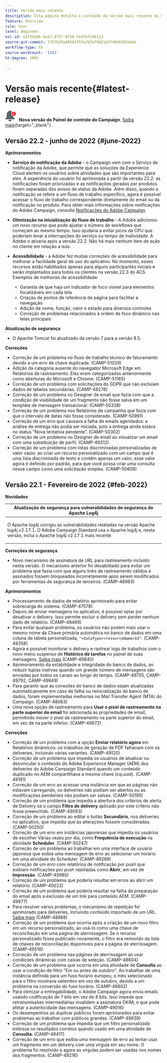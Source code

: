```yaml
---
title: Versão mais recente
description: Esta página detalha o conteúdo da versão mais recente do Campaign Standard
feature: Overview
role: User
level: Beginner
exl-id: e1f55a9b-be51-4f57-8719-fed7efc89113
source-git-commit: 7767b39a48502f97e2b3af9d21a3f49b9283ab2e
workflow-type: ht
source-wordcount: '1182'
ht-degree: 100%

---
```



# Versão mais recente{#latest-release}

![Painel de controle do Campaign](assets/do-not-localize/cp-icon.png) **Nova versão do Painel de controle do Campaign**. [Saiba mais](https://experienceleague.adobe.com/docs/control-panel/using/release-notes.html?lang=pt-BR){target=&quot;_blank&quot;}.


## Versão 22.2 - junho de 2022 {#june-2022}

**Aprimoramentos**

* **Serviço de notificação da Adobe** - o Campaign vem com o Serviço de notificação da Adobe, que permite que as soluções da Experience Cloud alertem os usuários sobre atividades que são importantes para eles. A experiência do usuário foi aprimorada a partir da versão 22.2: as notificações foram priorizadas e as notificações geradas por produtos foram separadas dos avisos de status da Adobe. Além disso, quando a notificação se refere a um fluxo de trabalho específico, agora é possível acessar o fluxo de trabalho correspondente diretamente do email ou da notificação no produto.  Para obter mais informações sobre notificações do Adobe Campaign, consulte [Notificações do Adobe Campaign](../../administration/using/sending-internal-notifications.md).

* **Otimização na inicialização do fluxo de trabalho** - A Adobe adicionou um novo recurso que pode ajustar o número de workflows que começam ao mesmo tempo. Isso ajudaria a evitar picos da CPU que poderiam levar a interrupções do serviço ou tempo de inatividade. A Adobe o ativaria após a versão 22.2. Não há mais nenhum item de ação no cliente em relação a isso.

* **Acessibilidade** - a Adobe fez muitas correções de acessibilidade para melhorar a facilidade geral de uso do aplicativo. No momento, esses recursos estão habilitados apenas para alguns participantes iniciais e serão implantados para todos os clientes na versão 22.3 do ACS. Exemplos de melhorias de acessibilidade:

   * Garantia de que haja um indicador de foco visível para elementos focalizáveis em cada tela
   * Criação de pontos de referência de página para facilitar a navegação
   * Adição de nome, função, valor e estado para diversos controles
   * Correção de problemas relacionados à ordem de foco dinâmico nas telas principais

**Atualização de segurança**

* O Apache Tomcat foi atualizado da versão 7 para a versão 8.5.

**Correções**

* Correção de um problema no fluxo de trabalho técnico de faturamento devido a um erro de chave duplicada. (CAMP-51029)
* Adição da categoria ausente do navegador Microsoft Edge em Relatórios de rastreamento. Eles eram categorizados anteriormente como aberturas do Microsoft e Chrome. (CAMP-51165)
* Correção de um problema com solicitações do GDPR que não excluíam dados de tabelas secundárias. (CAMP-48276)
* Correção de um problema no Designer de email que fazia com que a condição de visibilidade de um fragmento não fosse salva em um template de mensagem transacional. (CAMP-50338)
* Correção de um problema nos Relatórios de campanha que fazia com que o intervalo de datas não fosse considerado. (CAMP-50991)
* Correção de um erro que causava a falha de emails agendados: a análise de entrega não podia ser iniciada, pois a entrega ainda estava no status “Nova tentativa pendente”. (CAMP-50302)
* Correção de um problema no Designer de email ao visualizar um email com uma substituição de perfil. (CAMP-49312)
* Correção de um problema com listas discriminadas personalizadas de valor vazio: ao criar um recurso personalizado com um campo que é uma lista discriminada de texto e contém apenas um valor, esse valor agora é definido por padrão, para que você possa criar uma consulta nesse campo como uma solicitação simples. (CAMP-50606)



## Versão 22.1 - Fevereiro de 2022 {#feb-2022}

**Novidades**

<table> 
<thead> 
<tr> 
<th> <strong>Atualização de segurança para vulnerabilidades de segurança do Apache Log4j</strong><br /> </th> 
</tr> 
</thead> 
<tbody> 
<tr> 
<td>
<p>O Apache log4j corrigiu as vulnerabilidades relatadas na versão Apache log4j v2.17.1. O Adobe Campaign Standard usa o Apache log4j e, nesta versão, inclui o Apache log4j v2.17.1 mais recente </p>
</td> 
</tr> 
</tbody> 
</table>

**Correções de segurança**

* Novo mecanismo de assinatura de URL para rastreamento incluído nesta versão. O mecanismo anterior foi desabilitado para evitar um problema que fazia com que alguns links de rastreamento válidos e assinados fossem bloqueados incorretamente após serem modificados por ferramentas de segurança de terceiros. (CAMP-48983)

**Aprimoramentos**

* Processamento de dados de relatório aprimorado para evitar sobrecarga do sistema. (CAMP-47578)
* Depois de enviar mensagens no aplicativo, é possível optar por desativar o delivery. Isso permite excluir o delivery sem perder nenhum dado de relatório. (CAMP-48469)
* Para evitar qualquer problema, os usuários não podem mais usar o mesmo nome da Chave primária automática no banco de dados em uma coluna de tabela personalizada, `"<dataType><resourceName>Id"`. (CAMP-49358)
* Agora é possível monitorar o delivery e rastrear logs de trabalhos com o novo menu suspenso de **Histórico de tarefas** no painel de suas mensagens. [Saiba mais](../../sending/using/monitoring-a-delivery.md) (CAMP-49840)
* Aprimoramento da estabilidade e integridade do banco de dados, ao reduzir tuplas inativas quando um grande número de mensagens são enviadas por todos os canais ao longo do tempo. (CAMP-49755, CAMP-49792, CAMP-49849)
* Para garantir que as conexões do banco de dados sejam atualizadas automaticamente em caso de falha ou reinicialização do banco de dados, foram implementadas melhorias no Mail Transfer Agent (MTA) do Campaign. (CAMP-48063)
* Uma nova opção de rastreamento para **Usar o pixel de rastreamento na parte superior do email** foi adicionada às propriedades de email, permitindo mover o pixel de rastreamento na parte superior do email, em vez de na parte inferior. (CAMP-49672)

**Correções**

* Correção de um problema com a opção **Enviar relatório agora** em Relatórios dinâmicos: os trabalhos de geração de PDF falhavam com os deliveries, incluindo várias variantes. (CAMP-49120)
* Correção de um problema que impedia os usuários de atualizar ou desvincular o conteúdo do Adobe Experience Manager (AEM) dos deliveries do Adobe Campaign Standard quando um conteúdo duplicado no AEM compartilhava a mesma chave (cq:uuid). (CAMP-49161)
* Correção de um erro ao acessar uma instância em que as páginas não estavam carregando, os deliveries não podiam ser abertos ou as modificações pendentes não podiam ser salvas. (CAMP-50195)
* Correção de um problema que impedia a abertura dos critérios de alerta de Delivery se o campo **Filtro de delivery** aplicado por este critério não fosse preenchido. (CAMP-49093)
* Correção de um problema ao editar o botão **Secundário**, nos deliveries no aplicativo, que impedia que as alterações fossem consideradas. (CAMP-50250)
* Correção de um erro em instâncias japonesas que impedia os usuários de escolher Várias vezes por dia, como **Frequência de execução** na atividade **Scheduler**. (CAMP-50247)
* Correção de um problema ao trabalhar em uma interface de usuário japonesa que exibia uma mensagem de erro ao selecionar um horário em uma atividade do Scheduler. (CAMP-49289)
* Correção de um erro com relatórios de notificação por push que exibiam notificações por push rejeitadas como **Abrir**, em vez de **Impressão**. (CAMP-45980)
* Correção de um problema que poderia resultar em erros ao abrir um relatório. (CAMP-49222)
* Correção de um problema que poderia resultar na falha da preparação do email após a exclusão de um link para conteúdo AEM. (CAMP-49877)
* Para resolver vários problemas, o mecanismo de repetição foi aprimorado para deliveries, incluindo conteúdo importado de um URL. [Saiba mais](../../designing/using/using-existing-content.md#retrieving-content-from-a-url-automatically-at-preparation-time) (CAMP-48888)
* Correção de um problema que ocorria após a criação de um novo filtro em um recurso personalizado, ao usá-lo como uma chave de reconciliação em uma página de aterrissagem. Se o recurso personalizado fosse publicado novamente, o filtro era removido da lista de chaves de reconciliação disponíveis para a página de aterrissagem. (CAMP-49516)
* Correção de um problema nas páginas de aterrissagem ao usar condições dinâmicas com caixas de seleção. (CAMP-48604)
* Correção de um problema que ocorria em uma atividade de **Consulta** ao usar a condição de filtro &quot;Em ou antes de outubro&quot;. Ao trabalhar de uma instância definida para um fuso horário europeu, o mês selecionado para o filtro mostrava setembro em vez de outubro, devido a um problema na conversão do fuso horário. (CAMP-48602)
* Para otimizar a entregabilidade, o Adobe Campaign agora envia emails usando codificação de 7 bits em vez de 8 bits. Isso impede que retransmissões intermediárias invalidem a assinatura DKIM, o que pode afetar a autenticidade das mensagens. (CAMP-49016)
* Os desempenhos ao duplicar públicos foram aprimorados para evitar problemas ao trabalhar com públicos grandes. (CAMP-49639)
* Correção de um problema que impedia que um filtro personalizado exibisse os resultados corretos quando usado em uma atividade de **Consulta**. (CAMP-49417)
* Correção de um erro que exibia uma mensagem de erro ao tentar usar um fragmento em um delivery com uma vírgula em seu nome. O problema foi resolvido e agora as vírgulas podem ser usadas nos nomes dos fragmentos. (CAMP-49216)


